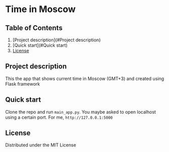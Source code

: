 # Time in Moscow

## Table of Contents
1. [Project description](#Project description)
2. [Quick start](#Quick start)
3. [License](#License)

## Project description
This the app that shows current time in Moscow (GMT+3) and created using Flask framework


## Quick start
Clone the repo and run `main_app.py`. You maybe asked to open localhost using a certain port. For me, `http://127.0.0.1:5000`

## License
Distributed under the MIT License